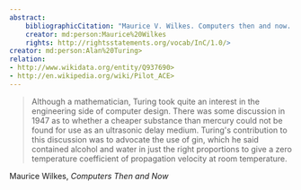 ```yaml
---
abstract:
    bibliographicCitation: "Maurice V. Wilkes. Computers then and now. ACM Turing award lectures. Association for Computing Machinery, New York, NY, USA, 1967. DOI:https://doi.org/10.1145/1283920.1283922"
    creator: md:person:Maurice%20Wilkes
    rights: http://rightsstatements.org/vocab/InC/1.0/>
creator: md:person:Alan%20Turing>
relation:
- http://www.wikidata.org/entity/Q937690>
- http://en.wikipedia.org/wiki/Pilot_ACE>
---
```


> Although a mathematician, Turing took quite an interest in the engineering side of computer design. There was some discussion in 1947 as to whether a cheaper substance than mercury could not be found for use as an ultrasonic delay medium. Turing's contribution to this discussion was to advocate the use of gin, which he said contained alcohol and water in just the right proportions to give a zero temperature coefficient of propagation velocity at room temperature.

Maurice Wilkes, _Computers Then and Now_
